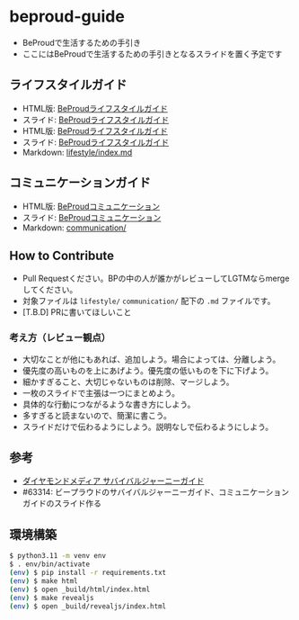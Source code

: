 # beproud-guide

* BeProudで生活するための手引き
* ここにはBeProudで生活するための手引きとなるスライドを置く予定です

## ライフスタイルガイド

* HTML版: [BeProudライフスタイルガイド](https://beproud-guide.pages.dev/lifestyle/)
* スライド: [BeProudライフスタイルガイド](https://beproud-guide.pages.dev/slides/lifestyle/)
* HTML版: [BeProudライフスタイルガイド](https://beproud-guide.pages.dev/lifestyle/)
* スライド: [BeProudライフスタイルガイド](https://beproud-guide.pages.dev/slides/lifestyle/)
* Markdown: [lifestyle/index.md](lifestyle/index.md)

## コミュニケーションガイド

* HTML版: [BeProudコミュニケーション](https://beproud-guide.pages.dev/communication/)
* スライド: [BeProudコミュニケーション](https://beproud-guide.pages.dev/slides/communication/)
* Markdown: [communication/](communication/)

## How to Contribute

* Pull Requestください。BPの中の人が誰かがレビューしてLGTMならmergeしてください。
* 対象ファイルは `lifestyle/` `communication/` 配下の `.md` ファイルです。
* [T.B.D] PRに書いてほしいこと

### 考え方（レビュー観点）

* 大切なことが他にもあれば、追加しよう。場合によっては、分離しよう。
* 優先度の高いものを上にあげよう。優先度の低いものを下に下げよう。
* 細かすぎること、大切じゃないものは削除、マージしよう。
* 一枚のスライドで主張は一つにまとめよう。
* 具体的な行動につながるような書き方にしよう。
* 多すぎると読まないので、簡潔に書こう。
* スライドだけで伝わるようにしよう。説明なしで伝わるようにしよう。

## 参考

* [ダイヤモンドメディア サバイバルジャーニーガイド](https://www.slideshare.net/kozotakei/ss-81102661)
* #63314: ビープラウドのサバイバルジャーニーガイド、コミュニケーションガイドのスライド作る

## 環境構築

```bash
$ python3.11 -m venv env
$ . env/bin/activate
(env) $ pip install -r requirements.txt
(env) $ make html
(env) $ open _build/html/index.html
(env) $ make revealjs
(env) $ open _build/revealjs/index.html
```